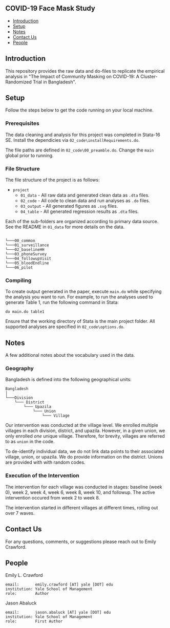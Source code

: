 COVID-19 Face Mask Study
-----------------------------------------------

* [Introduction](#introduction)
* [Setup](#setup)
* [Notes](#notes)
* [Contact Us](#contact-us)
* [People](#people)

Introduction
------------

This repository provides the raw data and do-files to replicate the empirical analysis in "The Impact of Community Masking on COVID-19: A Cluster-Randomized Trial in Bangladesh".


Setup
------------
Follow the steps below to get the code running on your local machine.

### Prerequisites
The data cleaning and analysis for this project was completed in Stata-16 SE. Install the dependicies via ``02_code\installRequirements.do``.

The file paths are defined in ``02_code\00_preamble.do``. Change the ``main`` global prior to running.

### File Structure
The file structure of the project is as follows:

- `project`
    - `01_data` - All raw data and generated clean data as `.dta` files.
    - `02_code` - All code to clean data and run analyses as `.do` files.
    - `03_output` - All generated figures as `.svg` files.
    - `04_table` - All generated regression results as `.dta` files.

Each of the sub-folders are organized according to primary data source. See the README in ``01_data`` for more details on the data.

```

└───00_common
└───01_surveillance
└───02_baselineHH
└───03_phoneSurvey
└───04_followupVisit
└───05_bloodEndline
└───06_pilot
```

### Compiling
To create output generated in the paper, execute ``main.do`` while specifying the analysis you want to run. For example, to run the analyses used to generate Table 1, run the following command in Stata:

```
do main.do table1
```
Ensure that the working directory of Stata is the main project folder. All supported analyses are specified in ``02_code\options.do``.

Notes
----------
A few additional notes about the vocabulary used in the data.

### Geography
Bangladesh is defined into the following geographical units:

```
Bangladesh
│
└───Division
    └─── District
        └─── Upazila
            └─── Union
                └─── Village
```

Our intervention was conducted at the village level. We enrolled multiple villages in each division, district, and upazila. However, in a given union, we only enrolled *one* unique village. Therefore, for brevity, villages are referred to as ``union`` in the code.

To de-identify individual data, we do not link data points to their associated village, union, or upazila. We do provide information on the district. Unions are provided with with random codes.

### Execution of the Intervention
The intervention for each village was conducted in stages: baseline (week 0), week 2, week 4, week 6, week 8, week 10, and followup. The active intervention occured from week 2 to week 8.

The intervention started in different villages at different times, rolling out over 7 waves.

Contact Us
----------
For any questions, comments, or suggestions please reach out to Emily Crawford.

People
------

Emily L. Crawford

    email:       emily.crawford [AT] yale [DOT] edu
    institution: Yale School of Management
    role:        Author


Jason Abaluck

    email:       jason.abaluck [AT] yale [DOT] edu
    institution: Yale School of Management
    role:        First Author
